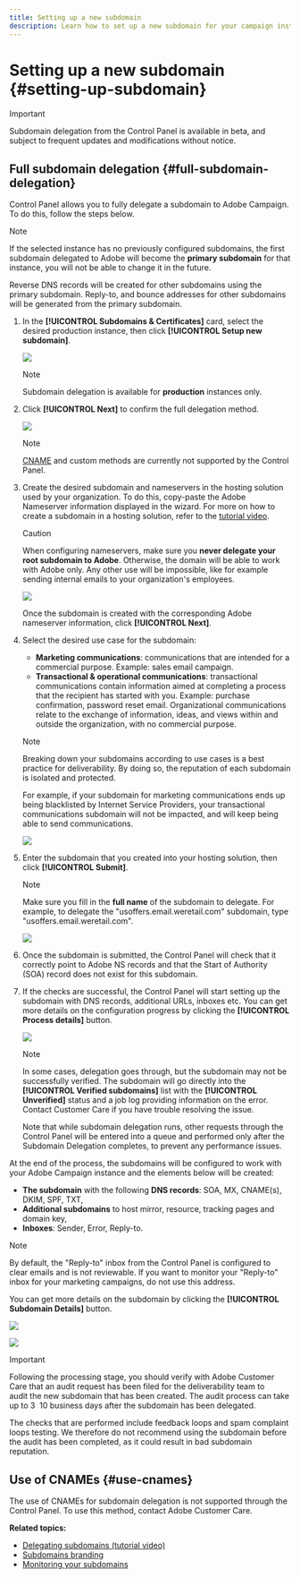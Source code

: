 ```yaml
---
title: Setting up a new subdomain
description: Learn how to set up a new subdomain for your campaign instances
---
```


# Setting up a new subdomain {#setting-up-subdomain}

>[!IMPORTANT]
>
>Subdomain delegation from the Control Panel is available in beta, and subject to frequent updates and modifications without notice.

## Full subdomain delegation {#full-subdomain-delegation}

Control Panel allows you to fully delegate a subdomain to Adobe Campaign. To do this, follow the steps below.

 >[!NOTE]
 >
 >If the selected instance has no previously configured subdomains, the first subdomain delegated to Adobe will become the **primary subdomain** for that instance, you will not be able to change it in the future.
 >
 >Reverse DNS records will be created for other subdomains using the primary subdomain. Reply-to, and bounce addresses for other subdomains will be generated from the primary subdomain.

1. In the **[!UICONTROL Subdomains & Certificates]** card, select the desired production instance, then click **[!UICONTROL Setup new subdomain]**.

    ![](assets/subdomain1.png)

    >[!NOTE]
    >
    >Subdomain delegation is available for **production** instances only.

1. Click **[!UICONTROL Next]** to confirm the full delegation method.

    ![](assets/subdomain3.png)

    >[!NOTE]
    >
    >[CNAME](#use-cnames) and custom methods are currently not supported by the Control Panel.

1. Create the desired subdomain and nameservers in the hosting solution used by your organization. To do this, copy-paste the Adobe Nameserver information displayed in the wizard. For more on how to create a subdomain in a hosting solution, refer to the [tutorial video](https://video.tv.adobe.com/v/30175).

    >[!CAUTION]
    >
    >When configuring nameservers, make sure you **never delegate your root subdomain to Adobe**. Otherwise, the domain will be able to work with Adobe only. Any other use will be impossible, like for example sending internal emails to your organization's employees.

    ![](assets/subdomain4.png)

    Once the subdomain is created with the corresponding Adobe nameserver information, click **[!UICONTROL Next]**.

1. Select the desired use case for the subdomain:

    * **Marketing communications**: communications that are intended for a commercial purpose. Example: sales email campaign.
    * **Transactional & operational communications**: transactional communications contain information aimed at completing a process that the recipient has started with you. Example: purchase confirmation, password reset email. Organizational communications relate to the exchange of information, ideas, and views within and outside the organization, with no commercial purpose.

    >[!NOTE]
    >
    >Breaking down your subdomains according to use cases is a best practice for deliverability. By doing so, the reputation of each subdomain is isolated and protected.
    >
    >For example, if your subdomain for marketing communications ends up being blacklisted by Internet Service Providers, your transactional communications subdomain will not be impacted, and will keep being able to send communications.

    ![](assets/subdomain5.png)

1. Enter the subdomain that you created into your hosting solution, then click **[!UICONTROL Submit]**.

    >[!NOTE]
    >
    > Make sure you fill in the **full name** of the subdomain to delegate. For example, to delegate the "usoffers.email.weretail.com" subdomain, type "usoffers.email.weretail.com".

    ![](assets/subdomain6.png)

1. Once the subdomain is submitted, the Control Panel will check that it correctly point to Adobe NS records and that the Start of Authority (SOA) record does not exist for this subdomain.

1. If the checks are successful, the Control Panel will start setting up the subdomain with DNS records, additional URLs, inboxes etc. You can get more details on the configuration progress by clicking the **[!UICONTROL Process details]** button.

    ![](assets/subdomain7.png)

    >[!NOTE]
    >
    >In some cases, delegation goes through, but the subdomain may not be successfully verified. The subdomain will go directly into the **[!UICONTROL Verified subdomains]** list with the **[!UICONTROL Unverified]** status and a job log providing information on the error. Contact Customer Care if you have trouble resolving the issue.
    >
    >Note that while subdomain delegation runs, other requests through the Control Panel will be entered into a queue and performed only after the Subdomain Delegation completes, to prevent any performance issues.

At the end of the process, the subdomains will be configured to work with your Adobe Campaign instance and the elements below will be created:

* **The subdomain** with the following **DNS records**: SOA, MX, CNAME(s), DKIM, SPF, TXT,
* **Additional subdomains** to host mirror, resource, tracking pages and domain key,
* **Inboxes**: Sender, Error, Reply-to.

 >[!NOTE]
 >
 >By default, the "Reply-to" inbox from the Control Panel is configured to clear emails and is not reviewable. If you want to monitor your "Reply-to" inbox for your marketing campaigns, do not use this address.


You can get more details on the subdomain by clicking the **[!UICONTROL Subdomain Details]** button.

![](assets/subdomain_details_general.png)

![](assets/subdomains_details_senderinfo.png)

>[!IMPORTANT]
>
>Following the processing stage, you should verify with Adobe Customer Care that an audit request has been filed for the deliverability team to audit the new subdomain that has been created. The audit process can take up to 3  10 business days after the subdomain has been delegated.
>
>The checks that are performed include feedback loops and spam complaint loops testing. We therefore do not recommend using the subdomain before the audit has been completed, as it could result in bad subdomain reputation.

## Use of CNAMEs {#use-cnames}

The use of CNAMEs for subdomain delegation is not supported through the Control Panel. To use this method, contact Adobe Customer Care.

**Related topics:**

* [Delegating subdomains (tutorial video)](https://docs.adobe.com/content/help/en/campaign-learn/campaign-standard-tutorials/administrating/control-panel/subdomain-delegation.html)
* [Subdomains branding](../../subdomains-certificates/using/subdomains-branding.md)
* [Monitoring your subdomains](../../subdomains-certificates/using/monitoring-subdomains.md)